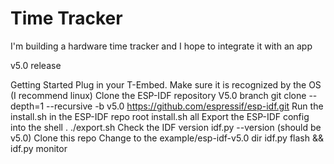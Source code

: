 # Time Tracker

I'm building a hardware time tracker and I hope to integrate it with an app

v5.0 release

Getting Started
Plug in your T-Embed. Make sure it is recognized by the OS (I recommend linux)
Clone the ESP-IDF repository V5.0 branch git clone --depth=1 --recursive -b v5.0 https://github.com/espressif/esp-idf.git
Run the install.sh in the ESP-IDF repo root install.sh all
Export the ESP-IDF config into the shell . ./export.sh
Check the IDF version idf.py --version (should be v5.0)
Clone this repo
Change to the example/esp-idf-v5.0 dir
idf.py flash && idf.py monitor
